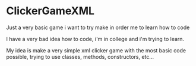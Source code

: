 # ClickerGameXML
Just a very basic game i want to try make in order me to learn how to code

I have a very bad idea how to code, i'm in college and i'm trying to learn. 

My idea is make a very simple xml clicker game with the most basic code possible, trying to use classes, methods, constructors, etc...


